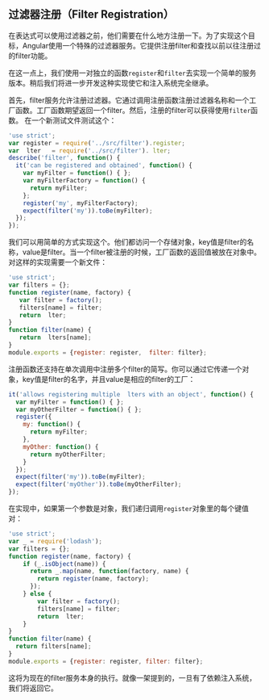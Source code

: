 ## 过滤器注册（Filter Registration）
在表达式可以使用过滤器之前，他们需要在什么地方注册一下。为了实现这个目标，Angular使用一个特殊的过滤器服务。它提供注册filter和查找以前以往注册过的filter功能。

在这一点上，我们使用一对独立的函数`register`和`filter`去实现一个简单的服务版本。稍后我们将进一步开发这种实现使它和注入系统完全继承。

首先，filter服务允许注册过滤器。它通过调用注册函数注册过滤器名称和一个工厂函数。工厂函数期望返回一个filter。然后，注册的filter可以获得使用`filter`函数。
在一个新测试文件测试这个：
```js
'use strict';
var register = require('../src/filter').register;
var  lter   = require('../src/filter'). lter;
describe('filter', function() {
  it('can be registered and obtained', function() {
    var myFilter = function() { };
    var myFilterFactory = function() {
      return myFilter;
    };
    register('my', myFilterFactory);
    expect(filter('my')).toBe(myFilter);
  });
});
```
我们可以用简单的方式实现这个。他们都访问一个存储对象，key值是filter的名称，value是filter。当一个filter被注册的时候，工厂函数的返回值被放在对象中。
对这样的实现需要一个新文件：
```js
'use strict';
var filters = {};
function register(name, factory) {
   var filter = factory();
   filters[name] = filter;
   return  lter;
}
function filter(name) {
   return  lters[name];
}
module.exports = {register: register,  filter: filter};
```
注册函数还支持在单次调用中注册多个filter的简写。你可以通过它传递一个对象，key值是filter的名字，并且value是相应的filter的工厂：
```js
it('allows registering multiple  lters with an object', function() {
  var myFilter = function() { };
  var myOtherFilter = function() { };
  register({
    my: function() {
      return myFilter;
    },
    myOther: function() {
      return myOtherFilter;
    }
  });
  expect(filter('my')).toBe(myFilter);
  expect(filter('myOther')).toBe(myOtherFilter);
});
```
在实现中，如果第一个参数是对象，我们递归调用`register`对象里的每个键值对：
```js
'use strict';
var _ = require('lodash');
var filters = {};
function register(name, factory) {
    if (_.isObject(name)) {
      return _.map(name, function(factory, name) {
        return register(name, factory);
      });
    } else {
        var filter = factory();
        filters[name] = filter;
        return  lter;
    }
}
function filter(name) {
  return filters[name];
}
module.exports = {register: register, filter: filter};
```
这将为现在的filter服务本身的执行。就像一架提到的，一旦有了依赖注入系统，我们将返回它。